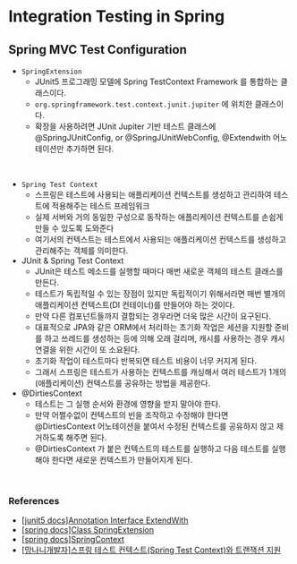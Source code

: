 # Integration Testing in Spring

## Spring MVC Test Configuration

- `SpringExtension` 
  - JUnit5 프로그래밍 모델에 Spring TestContext Framework 를 통합하는 클래스이다.
  - `org.springframework.test.context.junit.jupiter` 에 위치한 클래스이다.
  - 확장을 사용하려면 JUnit Jupiter 기반 테스트 클래스에 @SpringJUnitConfig, or @SpringJUnitWebConfig, @Extendwith 어노테이션만 추가하면
    된다.

<br>

- `Spring Test Context`
  - 스프링은 테스트에 사용되는 애플리케이션 컨텍스트를 생성하고 관리하여 테스트에 적용해주는 테스트 프레임워크
  - 실제 서버와 거의 동일한 구성으로 동작하는 애플리케이션 컨텍스트를 손쉽게 만들 수 있도록 도와준다
  - 여기서의 컨텍스트는 테스트에서 사용되는 애플리케이션 컨텍스트를 생성하고 관리해주는 객체를 의미한다.
- JUnit & Spring Test Context
  - JUnit은 테스트 메소드를 실행할 때마다 매번 새로운 객체의 테스트 클래스를 만든다.
  - 테스트가 독립적일 수 있는 장점이 있지만 독립적이기 위해서라면 매번 별개의 애플리케이션 컨텍스트(DI 컨테이너)를 만들어야 하는 것이다.
  - 만약 다른 컴포넌트들까지 결합되는 경우라면 더욱 많은 시간이 요구된다.
  - 대표적으로 JPA와 같은 ORM에서 처리하는 초기화 작업은 세션을 지원할 준비를 하고 쓰레드를 생성하는 등에 의해 오래 걸리며, 캐시를 사용하는 경우 캐시 
    연결을 위한 시간이 또 소요된다.
  - 초기화 작업이 테스트마다 반복되면 테스트 비용이 너무 커지게 된다.
  - 그래서 스프링은 테스트가 사용하는 컨텍스트를 캐싱해서 여러 테스트가 1개의 (애플리케이션) 컨텍스트를 공유하는 방법을 제공한다.
- @DirtiesContext
  - 테스트는 그 실행 순서와 환경에 영향을 받지 말아야 한다.
  - 만약 어쩔수없이 컨텍스트의 빈을 조작하고 수정해야 한다면 @DirtiesContext 어노테이션을 붙여서 수정된 컨텍스트를 공유하지 않고 제거하도록 해주면 된다.
  - @DirtiesContext 가 붙은 컨텍스트의 테스트를 실행하고 다음 테스트를 실행해야 한다면 새로운 컨텍스트가 만들어지게 된다.

<br>

### References

- [[junit5 docs]Annotation Interface ExtendWith](https://junit.org/junit5/docs/5.8.0/api/org.junit.jupiter.api/org/junit/jupiter/api/extension/ExtendWith.html)
- [[spring docs]Class SpringExtension](https://docs.spring.io/spring-framework/docs/current/javadoc-api/org/springframework/test/context/junit/jupiter/SpringExtension.html)
- [[spring docs]SpringContext]()
- [[망나니개발자]스프링 테스트 컨텍스트(Spring Test Context)와 트랜잭션 지원](https://mangkyu.tistory.com/202)
